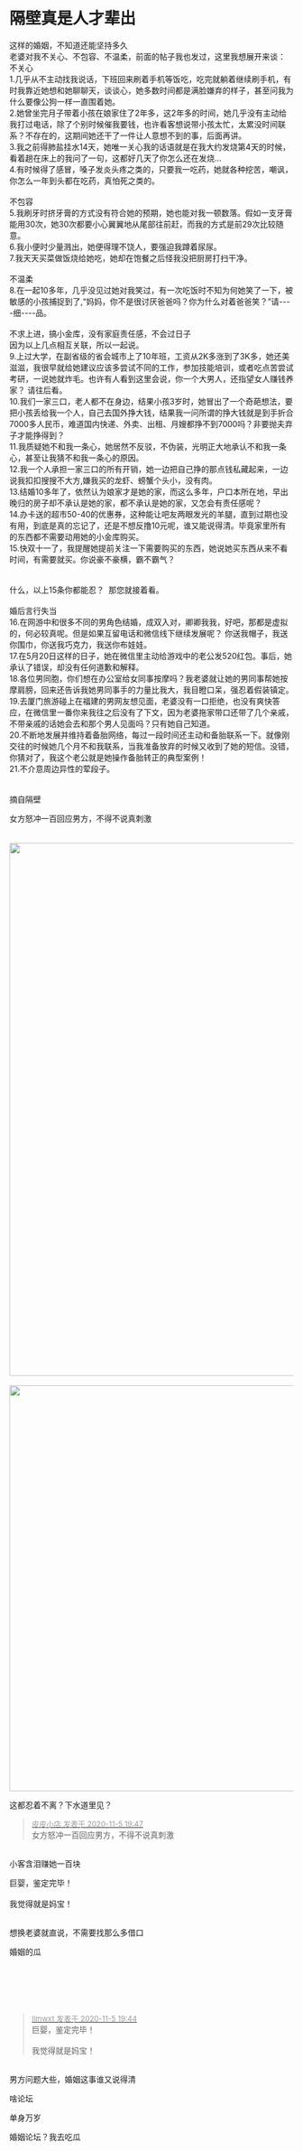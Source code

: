 # 隔壁真是人才辈出


这样的婚姻，不知道还能坚持多久<br />
老婆对我不关心、不包容、不温柔，前面的帖子我也发过，这里我想展开来谈：<br />
不关心<br />
1.几乎从不主动找我说话，下班回来刷着手机等饭吃，吃完就躺着继续刷手机，有时我靠近她想和她聊聊天，谈谈心，她多数时间都是满脸嫌弃的样子，甚至问我为什么要像公狗一样一直围着她。<br />
2.她曾坐完月子带着小孩在娘家住了2年多，这2年多的时间，她几乎没有主动给我打过电话，除了个别时候催我要钱，也许看客想说带小孩太忙，太累没时间联系？不存在的，这期间她还干了一件让人意想不到的事，后面再讲。<br />
3.我之前得肺盐挂水14天，她唯一关心我的话语就是在我大约发烧第4天的时候，看着趟在床上的我问了一句，这都好几天了你怎么还在发烧...<br />
4.有时候得了感冒，嗓子发炎头疼之类的，只要我一吃药，她就各种挖苦，嘲讽，你怎么一年到头都在吃药，真怕死之类的。<br />
<br />
不包容<br />
5.我刷牙时挤牙膏的方式没有符合她的预期，她也能对我一顿数落。假如一支牙膏能用30次，她30次都要小心翼翼地从尾部往前赶，而我的方式是前29次比较随意。<br />
6.我小便时少量溅出，她便得理不饶人，要强迫我蹲着尿尿。<br />
7.我天天买菜做饭烧给她吃，她却在饱餐之后怪我没把厨房打扫干净。<br />
<br />
不温柔<br />
8.在一起10多年，几乎没见过她对我笑过，有一次吃饭时不知为何她笑了一下，被敏感的小孩捕捉到了,“妈妈，你不是很讨厌爸爸吗？你为什么对着爸爸笑？”请----细----品。<br />
<br />
不求上进，搞小金库，没有家庭责任感，不会过日子<br />
因为以上几点相互关联，所以一起说。<br />
9.上过大学，在副省级的省会城市上了10年班，工资从2K多涨到了3K多，她还美滋滋，我很早就给她建议应该多尝试不同的工作，参加技能培训，或者吃点苦尝试考研，一说她就炸毛。也许有人看到这里会说，你一个大男人，还指望女人赚钱养家？ 请往后看。<br />
10.我们一家三口，老人都不在身边，结果小孩3岁时，她冒出了一个奇葩想法，要把小孩丢给我一个人，自己去国外挣大钱，结果我一问所谓的挣大钱就是到手折合7000多人民币，难道国内快递、外卖、出租、月嫂都挣不到7000吗？非要抛夫弃子才能挣得到？<br />
11.我质疑她不和我一条心，她居然不反驳，不伪装，光明正大地承认不和我一条心，甚至让我猜不和我一条心的原因。<br />
12.我一个人承担一家三口的所有开销，她一边把自己挣的那点钱私藏起来，一边说我扣扣搜搜不大方,嫌我买的龙虾、螃蟹个头小，没有肉。<br />
13.结婚10多年了，依然认为娘家才是她的家，而这么多年，户口本所在地，早出晚归的房子却不承认是她的家，都不承认是她的家，又怎会有责任感呢？<br />
14.办卡送的超市50-40的优惠券，这种能让吧友两眼发光的羊腿，直到过期也没有用，到底是真的忘记了，还是不想反撸10元呢，谁又能说得清。毕竟家里所有的东西都不需要动用她的小金库购买。<br />
15.快双十一了，我提醒她提前关注一下需要购买的东西，她说她买东西从来不看时间，有需要就买。你说豪不豪横，霸不霸气？<br />
<br />
<br />
什么，以上15条你都能忍？&nbsp;&nbsp;那您就接着看。<br />
<br />
婚后言行失当<br />
16.在网游中和很多不同的男角色结婚，成双入对，卿卿我我，好吧，那都是虚拟的，何必较真呢。但是如果互留电话和微信线下继续发展呢？ 你送我帽子，我送你围巾，你送我巧克力，我送你布娃娃。<br />
17.在5月20日这样的日子，她在微信里主动给游戏中的老公发520红包。事后，她承认了错误，却没有任何道歉和解释。<br />
18.各位男同胞，你们想在办公室给女同事按摩吗？我老婆就让她的男同事帮她按摩肩膀，回来还告诉我她男同事手的力量比我大，我目瞪口呆，强忍着假装镇定。<br />
19.去厦门旅游碰上在福建的男网友想见面，老婆没有一口拒绝，也没有爽快答应，在微信里一番你来我往之后没有了下文，因为老婆拖家带口还带了几个亲戚，不带亲戚的话她会去和那个男人见面吗？只有她自己知道。<br />
20.不断地发展并维持着备胎网络，每过一段时间还主动和备胎联系一下。就像刚交往的时候她几个月不和我联系，当我准备放弃的时候又收到了她的短信。没错，你猜对了，我这个老公就是她操作备胎转正的典型案例！<br />
21.不介意周边异性的荤段子。<br />
<br />
<br />
摘自隔壁<img id="aimg_NgaH8" onclick="zoom(this, this.src, 0, 0, 0)" class="zoom" src="https://cdn.jsdelivr.net/gh/hishis/forum-master/public/images/patch.gif" onmouseover="img_onmouseoverfunc(this)" onload="thumbImg(this)" border="0" alt="" />

女方怒冲一百回应男方，不得不说真刺激<br />
<br />
<img id="aimg_U4JBG" onclick="zoom(this, this.src, 0, 0, 0)" class="zoom" src="https://i.loli.net/2020/11/05/S1VQsCd5DWkzoY8.png" onmouseover="img_onmouseoverfunc(this)" onload="thumbImg(this)" border="0" alt="" /><br />
<br />
<img id="aimg_V955B" onclick="zoom(this, this.src, 0, 0, 0)" class="zoom" width="571" height="944" src="https://i.loli.net/2020/11/05/i5kQ3nNxvZClUjc.png" border="0" alt="" /><br />
<br />
<img id="aimg_BGW04" onclick="zoom(this, this.src, 0, 0, 0)" class="zoom" width="600" height="719" src="https://i.loli.net/2020/11/05/qIMjQo31hxFdC5t.png" onmouseover="img_onmouseoverfunc(this)" onclick="zoom(this)" style="cursor:pointer" border="0" alt="" />

这都忍着不离？下水道里见？

<div class="quote"><blockquote><font size="2"><a href="https://www.hostloc.com/forum.php?mod=redirect&amp;goto=findpost&amp;pid=9408312&amp;ptid=762934" target="_blank"><font color="#999999">皮皮小店 发表于 2020-11-5 19:47</font></a></font><br />
女方怒冲一百回应男方，不得不说真刺激</blockquote></div><br />
小客含泪赚她一百块

巨婴，鉴定完毕！<br />
<br />
我觉得就是妈宝！<br />
<br />
<img src="static/image/smiley/default/lol.gif" smilieid="12" border="0" alt="" /><img src="static/image/smiley/default/lol.gif" smilieid="12" border="0" alt="" /><img src="static/image/smiley/default/lol.gif" smilieid="12" border="0" alt="" />

想换老婆就直说，不需要找那么多借口

婚姻的瓜<br />
<br />
<br />
<br />
<br />
&nbsp; &nbsp;&nbsp; &nbsp;&nbsp; &nbsp;&nbsp; &nbsp;

<div class="quote"><blockquote><font size="2"><a href="https://www.hostloc.com/forum.php?mod=redirect&amp;goto=findpost&amp;pid=9408290&amp;ptid=762934" target="_blank"><font color="#999999">llmwxt 发表于 2020-11-5 19:44</font></a></font><br />
巨婴，鉴定完毕！<br />
<br />
我觉得就是妈宝！</blockquote></div><br />
男方问题大些，婚姻这事谁又说得清<img id="aimg_WNGgQ" onclick="zoom(this, this.src, 0, 0, 0)" class="zoom" src="https://cdn.jsdelivr.net/gh/hishis/forum-master/public/images/patch.gif" onmouseover="img_onmouseoverfunc(this)" onload="thumbImg(this)" border="0" alt="" />

啥论坛

单身万岁 <img src="static/image/smiley/yct/011.gif" smilieid="33" border="0" alt="" />

婚姻论坛？我去吃瓜
